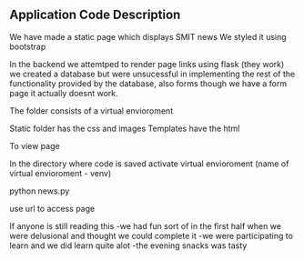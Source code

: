 ## Application Code Description
We have made a static page which displays SMIT news
We styled it using bootstrap

In the backend we attemtped to render page links using flask (they work) we
created a database but were unsucessful in implementing the rest
of the functionality provided by the database, also forms though we have
a form page it actually doesnt work.
 

The folder consists of a virtual envioroment 

Static folder has the css and images
Templates have the html


To view page

In the directory where code is saved activate virtual envioroment
(name of virtual envioroment - venv)

python news.py

use url to access page





































If anyone is still reading this
-we had fun sort of in the first half when we were delusional and thought we could complete it
-we were participating to learn and we did learn quite alot
-the evening snacks was tasty

